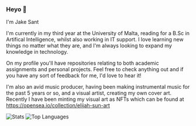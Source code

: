 ### Heyo 👋

I'm Jake Sant

I'm currently in my third year at the University of Malta, reading for a B.Sc in Artifical Intelligence, whilst also working in IT support. I love learning new things no matter what
they are, and I'm always looking to expand my knowledge in technology.

On my profile you'll have repositories relating to both academic assignments and personal projects. Feel free to check anything out and if you
have any sort of feedback for me, I'd love to hear it!

I'm also an avid music producer, having been making instrumental music for the past 5 years or so, and a visual artist, creating my own cover art. Recently I have been minting my visual art as NFTs which can be found at https://opensea.io/collection/elijah-sun-art


![Stats](https://github-readme-stats.vercel.app/api?username=jakesant&count_private=true&show_icons=true&include_all_commits=true) ![Top Languages](https://github-readme-stats.vercel.app/api/top-langs/?username=jakesant&layout=compact)


<!--
**jakesant/jakesant** is a ✨ _special_ ✨ repository because its `README.md` (this file) appears on your GitHub profile.

Here are some ideas to get you started:

- 🔭 I’m currently working on ...
- 🌱 I’m currently learning ...
- 👯 I’m looking to collaborate on ...
- 🤔 I’m looking for help with ...
- 💬 Ask me about ...
- 📫 How to reach me: ...
- 😄 Pronouns: ...
- ⚡ Fun fact: ...
-->
